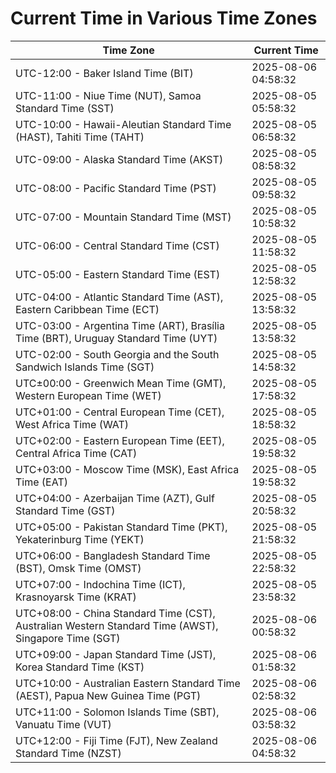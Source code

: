 # Current Time in Various Time Zones

| Time Zone | Current Time |
|-----------|--------------|
| UTC-12:00 - Baker Island Time (BIT) | 2025-08-06 04:58:32 |
| UTC-11:00 - Niue Time (NUT), Samoa Standard Time (SST) | 2025-08-05 05:58:32 |
| UTC-10:00 - Hawaii-Aleutian Standard Time (HAST), Tahiti Time (TAHT) | 2025-08-05 06:58:32 |
| UTC-09:00 - Alaska Standard Time (AKST) | 2025-08-05 08:58:32 |
| UTC-08:00 - Pacific Standard Time (PST) | 2025-08-05 09:58:32 |
| UTC-07:00 - Mountain Standard Time (MST) | 2025-08-05 10:58:32 |
| UTC-06:00 - Central Standard Time (CST) | 2025-08-05 11:58:32 |
| UTC-05:00 - Eastern Standard Time (EST) | 2025-08-05 12:58:32 |
| UTC-04:00 - Atlantic Standard Time (AST), Eastern Caribbean Time (ECT) | 2025-08-05 13:58:32 |
| UTC-03:00 - Argentina Time (ART), Brasília Time (BRT), Uruguay Standard Time (UYT) | 2025-08-05 13:58:32 |
| UTC-02:00 - South Georgia and the South Sandwich Islands Time (SGT) | 2025-08-05 14:58:32 |
| UTC±00:00 - Greenwich Mean Time (GMT), Western European Time (WET) | 2025-08-05 17:58:32 |
| UTC+01:00 - Central European Time (CET), West Africa Time (WAT) | 2025-08-05 18:58:32 |
| UTC+02:00 - Eastern European Time (EET), Central Africa Time (CAT) | 2025-08-05 19:58:32 |
| UTC+03:00 - Moscow Time (MSK), East Africa Time (EAT) | 2025-08-05 19:58:32 |
| UTC+04:00 - Azerbaijan Time (AZT), Gulf Standard Time (GST) | 2025-08-05 20:58:32 |
| UTC+05:00 - Pakistan Standard Time (PKT), Yekaterinburg Time (YEKT) | 2025-08-05 21:58:32 |
| UTC+06:00 - Bangladesh Standard Time (BST), Omsk Time (OMST) | 2025-08-05 22:58:32 |
| UTC+07:00 - Indochina Time (ICT), Krasnoyarsk Time (KRAT) | 2025-08-05 23:58:32 |
| UTC+08:00 - China Standard Time (CST), Australian Western Standard Time (AWST), Singapore Time (SGT) | 2025-08-06 00:58:32 |
| UTC+09:00 - Japan Standard Time (JST), Korea Standard Time (KST) | 2025-08-06 01:58:32 |
| UTC+10:00 - Australian Eastern Standard Time (AEST), Papua New Guinea Time (PGT) | 2025-08-06 02:58:32 |
| UTC+11:00 - Solomon Islands Time (SBT), Vanuatu Time (VUT) | 2025-08-06 03:58:32 |
| UTC+12:00 - Fiji Time (FJT), New Zealand Standard Time (NZST) | 2025-08-06 04:58:32 |
